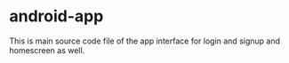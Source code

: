 # android-app

This is main source code file of the app interface for login and signup and homescreen as well.
